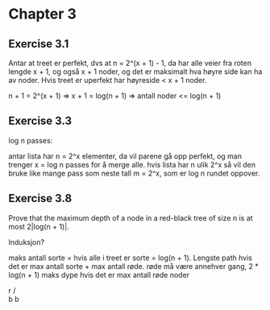 ﻿# Chapter 3

## Exercise 3.1

Antar at treet er perfekt, dvs at n = 2^(x + 1) - 1, da har alle veier fra roten lengde x + 1, og også x + 1 noder, og det er maksimalt hva høyre side kan ha av noder.
Hvis  treet er uperfekt har høyreside < x + 1 noder.

n + 1 = 2^(x + 1) => x + 1 = log(n + 1) => antall noder <= log(n + 1)

## Exercise 3.3

log n passes:

antar lista har n = 2^x elementer, da vil parene gå opp perfekt, og man trenger x = log n passes for å merge alle.
hvis lista har n ulik 2^x så vil den bruke like mange pass som neste tall m = 2^x, som er log n rundet oppover.


## Exercise 3.8

Prove that the maximum depth of a node in a red-black tree of
size n is at most 2|log(n + 1)|.

Induksjon? 

maks antall sorte = hvis alle i treet er sorte = log(n + 1). 
Lengste path hvis det er max antall sorte + max antall røde. røde må være annehver gang, 2 * log(n + 1)
maks dype hvis det er max antall røde noder

  r
 / \
b   b  